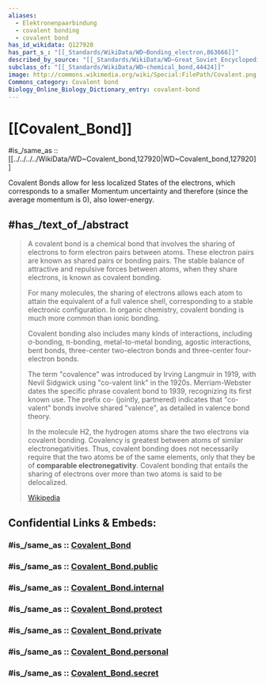 ```yaml
---
aliases:
  - Elektronenpaarbindung
  - covalent bonding
  - covalent bond
has_id_wikidata: Q127920
has_part_s_: "[[_Standards/WikiData/WD~Bonding_electron,863666]]"
described_by_source: "[[_Standards/WikiData/WD~Great_Soviet_Encyclopedia_(1926_1947),20078554]]"
subclass_of: "[[_Standards/WikiData/WD~chemical_bond,44424]]"
image: http://commons.wikimedia.org/wiki/Special:FilePath/Covalent.png
Commons_category: Covalent bond
Biology_Online_Biology_Dictionary_entry: covalent-bond
---
```


# [[Covalent_Bond]] 

#is_/same_as :: [[../../../../WikiData/WD~Covalent_bond,127920|WD~Covalent_bond,127920]] 

Covalent Bonds allow for less localized States of the electrons, 
which corresponds to a smaller Momentum uncertainty 
and therefore (since the average momentum is 0), also lower-energy. 

## #has_/text_of_/abstract 

> A covalent bond is a chemical bond that involves the sharing of electrons to form electron pairs between atoms. 
> These electron pairs are known as shared pairs or bonding pairs. 
> The stable balance of attractive and repulsive forces between atoms, 
> when they share electrons, is known as covalent bonding. 
> 
> For many molecules, the sharing of electrons allows each atom to attain the equivalent of a full valence shell, 
> corresponding to a stable electronic configuration. 
> In organic chemistry, covalent bonding is much more common than ionic bonding.
>
> Covalent bonding also includes many kinds of interactions, including 
> σ-bonding, π-bonding, metal-to-metal bonding, agostic interactions, bent bonds, 
> three-center two-electron bonds and three-center four-electron bonds. 
> 
> The term "covalence" was introduced by Irving Langmuir in 1919, 
> with Nevil Sidgwick using "co-valent link" in the 1920s. 
> Merriam-Webster dates the specific phrase covalent bond to 1939, recognizing its first known use. 
> The prefix co- (jointly, partnered) indicates that "co-valent" bonds involve shared "valence", 
> as detailed in valence bond theory.
>
> In the molecule H2, the hydrogen atoms share the two electrons via covalent bonding. 
> Covalency is greatest between atoms of similar electronegativities. 
> Thus, covalent bonding does not necessarily require that the two atoms be of the same elements, 
> only that they be of **comparable electronegativity**. 
> Covalent bonding that entails the sharing of electrons over more than two atoms is said to be delocalized.
>
> [Wikipedia](https://en.wikipedia.org/wiki/Covalent%20bond) 




## Confidential Links & Embeds: 

### #is_/same_as :: [Covalent_Bond](/_Standards/Chemistry/Substance/Chemical_Substance/Chemical_Bond/Covalent_Bond.md) 

### #is_/same_as :: [Covalent_Bond.public](/_public/Chemistry/Substance/Chemical_Substance/Chemical_Bond/Covalent_Bond.public.md) 

### #is_/same_as :: [Covalent_Bond.internal](/_internal/Chemistry/Substance/Chemical_Substance/Chemical_Bond/Covalent_Bond.internal.md) 

### #is_/same_as :: [Covalent_Bond.protect](/_protect/Chemistry/Substance/Chemical_Substance/Chemical_Bond/Covalent_Bond.protect.md) 

### #is_/same_as :: [Covalent_Bond.private](/_private/Chemistry/Substance/Chemical_Substance/Chemical_Bond/Covalent_Bond.private.md) 

### #is_/same_as :: [Covalent_Bond.personal](/_personal/Chemistry/Substance/Chemical_Substance/Chemical_Bond/Covalent_Bond.personal.md) 

### #is_/same_as :: [Covalent_Bond.secret](/_secret/Chemistry/Substance/Chemical_Substance/Chemical_Bond/Covalent_Bond.secret.md)

